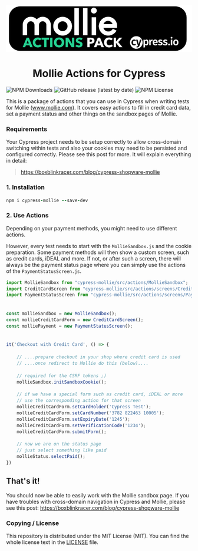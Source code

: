 <p align="center">
   <img width="600px" src="/assets/header.png">
</p>
<h1 align="center">Mollie Actions for Cypress</h1>


![NPM Downloads](https://badgen.net/npm/dt/cypress-mollie) ![GitHub release (latest by date)](https://img.shields.io/github/v/release/boxblinkracer/cypress-mollie) ![NPM License](https://img.shields.io/npm/l/cypress-mollie)

This is a package of actions that you can use in Cypress when writing tests for Mollie (www.mollie.com).
It covers easy actions to fill in credit card data, set a payment status and other things on the sandbox pages of Mollie.


### Requirements
Your Cypress project needs to be setup correctly to allow cross-domain switching within tests and also your cookies may need to be persisted and configured correctly.
Please see this post for more. It will explain everything in detail:

> https://boxblinkracer.com/blog/cypress-shopware-mollie



### 1. Installation

```ruby 
npm i cypress-mollie --save-dev
```


### 2. Use Actions
Depending on your payment methods, you might need to use different actions.

However, every test needs to start with the `MollieSandbox.js` and the cookie preparation.
Some payment methods will then show a custom screen, such as credit cards, iDEAL and more.
If not, or after such a screen, there will always be the payment status page where you can
simply use the actions of the `PaymentStatusScreen.js`.


```javascript 
import MollieSandbox from "cypress-mollie/src/actions/MollieSandbox";
import CreditCardScreen from "cypress-mollie/src/actions/screens/CreditCardScreen";
import PaymentStatusScreen from "cypress-mollie/src/actions/screens/PaymentStatusScreen";


const mollieSandbox = new MollieSandbox();
const mollieCreditCardForm = new CreditCardScreen();
const molliePayment = new PaymentStatusScreen();


it('Checkout with Credit Card', () => {

    // ....prepare checkout in your shop where credit card is used
    // ....once redirect to Mollie do this (below)....
    
    // required for the CSRF tokens ;)
    mollieSandbox.initSandboxCookie();
    
    // if we have a special form such as credit card, iDEAL or more
    // use the corresponding action for that screen
    mollieCreditCardForm.setCardHolder('Cypress Test');
    mollieCreditCardForm.setCardNumber('3782 822463 10005');
    mollieCreditCardForm.setExpiryDate('1245');
    mollieCreditCardForm.setVerificationCode('1234');
    mollieCreditCardForm.submitForm();
    
    // now we are on the status page
    // just select something like paid
    mollieStatus.selectPaid();
})
```

## That's it!

You should now be able to easily work with the Mollie sandbox page.
If you have troubles with cross-domain navigation in Cypress and Mollie, please see this post: https://boxblinkracer.com/blog/cypress-shopware-mollie


### Copying / License

This repository is distributed under the MIT License (MIT). You can find the whole license text in the [LICENSE](LICENSE) file.
